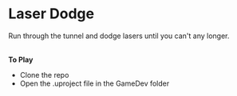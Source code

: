 <h1>Laser Dodge</h1>
Run through the tunnel and dodge lasers until you can't any longer.
<br>
<br>

**To Play** 
* Clone the repo
* Open the .uproject file in the GameDev folder
